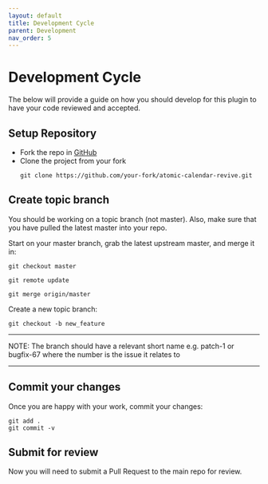 ```yaml
---
layout: default
title: Development Cycle
parent: Development
nav_order: 5
---
```


# Development Cycle

The below will provide a guide on how you should develop for this plugin to have your code reviewed and accepted.

## Setup Repository

* Fork the repo in [GitHub](https://github.com/marksie1988/atomic-calendar-revive)
* Clone the project from your fork
  ```shell
  git clone https://github.com/your-fork/atomic-calendar-revive.git
  ```

## Create topic branch
You should be working on a topic branch (not master). Also, make sure that you have pulled the latest master into your repo.

Start on your master branch, grab the latest upstream master, and merge it in:

```shell
git checkout master
```

```shell
git remote update
```

```shell
git merge origin/master
```

Create a new topic branch:

```shell
git checkout -b new_feature
```

---

NOTE:
The branch should have a relevant short name e.g. patch-1 or bugfix-67 where the number is the issue it relates to

---


## Commit your changes

Once you are happy with your work, commit your changes:

```shell
git add .
git commit -v
```

## Submit for review

Now you will need to submit a Pull Request to the main repo for review.
